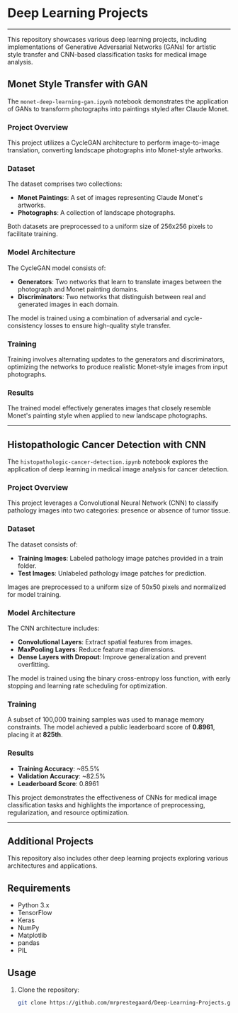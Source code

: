 # Deep Learning Projects

---

This repository showcases various deep learning projects, including implementations of Generative Adversarial Networks (GANs) for artistic style transfer and CNN-based classification tasks for medical image analysis.

## Monet Style Transfer with GAN

The `monet-deep-learning-gan.ipynb` notebook demonstrates the application of GANs to transform photographs into paintings styled after Claude Monet.

### Project Overview

This project utilizes a CycleGAN architecture to perform image-to-image translation, converting landscape photographs into Monet-style artworks.

### Dataset

The dataset comprises two collections:

- **Monet Paintings**: A set of images representing Claude Monet's artworks.
- **Photographs**: A collection of landscape photographs.

Both datasets are preprocessed to a uniform size of 256x256 pixels to facilitate training.

### Model Architecture

The CycleGAN model consists of:

- **Generators**: Two networks that learn to translate images between the photograph and Monet painting domains.
- **Discriminators**: Two networks that distinguish between real and generated images in each domain.

The model is trained using a combination of adversarial and cycle-consistency losses to ensure high-quality style transfer.

### Training

Training involves alternating updates to the generators and discriminators, optimizing the networks to produce realistic Monet-style images from input photographs.

### Results

The trained model effectively generates images that closely resemble Monet's painting style when applied to new landscape photographs.

---

## Histopathologic Cancer Detection with CNN

The `histopathologic-cancer-detection.ipynb` notebook explores the application of deep learning in medical image analysis for cancer detection.

### Project Overview

This project leverages a Convolutional Neural Network (CNN) to classify pathology images into two categories: presence or absence of tumor tissue.

### Dataset

The dataset consists of:
- **Training Images**: Labeled pathology image patches provided in a train folder.
- **Test Images**: Unlabeled pathology image patches for prediction.

Images are preprocessed to a uniform size of 50x50 pixels and normalized for model training.

### Model Architecture

The CNN architecture includes:
- **Convolutional Layers**: Extract spatial features from images.
- **MaxPooling Layers**: Reduce feature map dimensions.
- **Dense Layers with Dropout**: Improve generalization and prevent overfitting.

The model is trained using the binary cross-entropy loss function, with early stopping and learning rate scheduling for optimization.

### Training

A subset of 100,000 training samples was used to manage memory constraints. The model achieved a public leaderboard score of **0.8961**, placing it at **825th**.

### Results

- **Training Accuracy**: ~85.5%
- **Validation Accuracy**: ~82.5%
- **Leaderboard Score**: 0.8961

This project demonstrates the effectiveness of CNNs for medical image classification tasks and highlights the importance of preprocessing, regularization, and resource optimization.

---

## Additional Projects

This repository also includes other deep learning projects exploring various architectures and applications.

## Requirements

- Python 3.x
- TensorFlow
- Keras
- NumPy
- Matplotlib
- pandas
- PIL

## Usage

1. Clone the repository:

   ```bash
   git clone https://github.com/mrprestegaard/Deep-Learning-Projects.git
